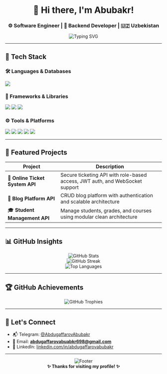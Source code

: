 <h1 align="center">👋 Hi there, I'm Abubakr!</h1>
<h3 align="center">⚙️ Software Engineer | 🧠 Backend Developer | 🇺🇿 Uzbekistan</h3>

<p align="center">
  <img src="https://readme-typing-svg.demolab.com?font=Fira+Code&weight=500&size=24&pause=1000&center=true&vCenter=true&width=600&lines=Backend+Developer+%7C+API+Architect;Node.js+%7C+TypeScript+%7C+MongoDB+%7C+PostgreSQL;Clean+Code+%7C+RESTful+Design+%7C+Real-time+Apps;Lifelong+Learner+%7C+Team+Player+%7C+Tech+Explorer" alt="Typing SVG" />
</p>

---

## 🧠 Tech Stack

### 🛠️ Languages & Databases
<p align="left">
  <img src="https://skillicons.dev/icons?i=js,ts,cpp,html,css,mongodb,postgres,mysql" />
</p>

### 🧩 Frameworks & Libraries
<p align="left">
  <img src="https://skillicons.dev/icons?i=nodejs,express,nestjs,ejs,jwt,docker,firebase" />
  <img src="https://img.shields.io/badge/Zod-3E62AD?logoColor=white&style=for-the-badge" />
  <img src="https://img.shields.io/badge/WebSocket-35495E?logo=websocket&logoColor=white&style=for-the-badge" />
</p>

### ⚙️ Tools & Platforms
<p align="left">
  <img src="https://skillicons.dev/icons?i=git,github,vscode,postman,linux,figma,androidstudio" />
  <img src="https://img.shields.io/badge/MongoDB%20Compass-47A248?logo=mongodb&logoColor=white&style=for-the-badge" />
  <img src="https://img.shields.io/badge/Swagger-85EA2D?logo=swagger&logoColor=black&style=for-the-badge" />
  <img src="https://img.shields.io/badge/DrawSQL-339933?style=for-the-badge&logoColor=white" />
  <img src="https://img.shields.io/badge/Notion-000000?logo=notion&logoColor=white&style=for-the-badge" />
</p>

---

## 🚀 Featured Projects

| Project | Description |
|---------|-------------|
| 🔐 **Online Ticket System API** | Secure ticketing API with role-based access, JWT auth, and WebSocket support |
| 📝 **Blog Platform API** | CRUD blog platform with authentication and scalable architecture |
| 🎓 **Student Management API** | Manage students, grades, and courses using modular clean architecture |

---

## 📊 GitHub Insights

<p align="center">
  <img src="https://github-readme-stats.vercel.app/api?username=AbdugaffarovAbubakr&show_icons=true&theme=tokyonight&hide_border=true&count_private=true" alt="GitHub Stats" />
  <br />
  <img src="https://github-readme-streak-stats.herokuapp.com/?user=AbdugaffarovAbubakr&theme=tokyonight&hide_border=true" alt="GitHub Streak" />
  <br />
  <img src="https://github-readme-stats.vercel.app/api/top-langs/?username=AbdugaffarovAbubakr&layout=compact&theme=tokyonight&hide_border=true" alt="Top Languages" />
</p>

---

## 🏆 GitHub Achievements

<p align="center">
  <img src="https://github-profile-trophy.vercel.app/?username=AbdugaffarovAbubakr&theme=discord&margin-w=15&margin-h=15&no-bg=true" alt="GitHub Trophies" />
</p>

---

## 🤝 Let's Connect

- 📬 Telegram: [@AbdugaffarovAbubakr](https://t.me/AbdugaffarovAbubakr)
- 📧 Email: **abdugaffarovabuabkr698@gmail.com**
- 🔗 LinkedIn: [linkedin.com/in/abdugaffarovabubakr](https://www.linkedin.com/in/abdugaffarovabubakr)

---

<p align="center">
  <img src="https://capsule-render.vercel.app/api?type=waving&color=0:1e3c72,100:2a5298&height=100&section=footer" alt="Footer" />
  <br />
  <strong>✨ Thanks for visiting my profile! ✨</strong>
</p>
